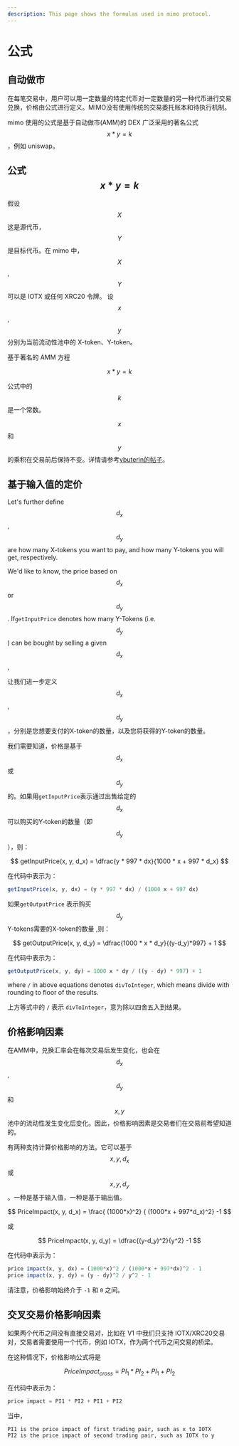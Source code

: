 ```yaml
---
description: This page shows the formulas used in mimo protocol.
---
```


# 公式

## 自动做市

在每笔交易中，用户可以用一定数量的特定代币对一定数量的另一种代币进行交易兑换，价格由公式进行定义。MIMO没有使用传统的交易委托账本和待执行机制。

mimo 使用的公式是基于自动做市\(AMM\)的 DEX 广泛采用的著名公式$$x * y = k$$，例如 uniswap。

## 公式  $$x * y = k$$ 

假设$$X$$这是源代币， $$Y$$是目标代币。在 mimo 中，$$X$$, $$Y$$可以是 IOTX 或任何 XRC20 令牌。 设$$x$$,$$y$$分别为当前流动性池中的 X-token、Y-token。

基于著名的 AMM 方程

$$
x * y = k
$$

公式中的$$k$$ 是一个常数。

 $$x$$和 $$y$$的乘积在交易前后保持不变。详情请参考[vbuterin的帖子](https://ethresear.ch/t/improving-front-running-resistance-of-x-y-k-market-makers/1281)。

## 基于输入值的定价

Let's further define $$d_x$$ , $$d_y$$ are how many X-tokens you want to pay, and  how many Y-tokens you will get, respectively.

We'd like to know, the price based on $$d_x$$ or$$d_y$$.   If`getInputPrice` denotes how many Y-Tokens \(i.e. $$d_y$$ \) can be bought by selling a given $$d_x$$, 

让我们进一步定义 $$d_x$$ , $$d_y$$，分别是您想要支付的X-token的数量，以及您将获得的Y-token的数量。

我们需要知道，价格是基于$$d_x$$或$$d_y$$的。如果用`getInputPrice`表示通过出售给定的$$d_x$$可以购买的Y-token的数量（即$$d_y$$ ），则：

$$
getInputPrice(x, y, d_x) = \dfrac{y * 997 * dx}{1000 * x + 997 * d_x}
$$

在代码中表示为：

```javascript
getInputPrice(x, y, dx) = (y * 997 * dx) / (1000 x + 997 dx)
```

如果`getOutputPrice` 表示购买$$d_y$$ Y-tokens需要的X-token的数量 ,则：

$$
getOutputPrice(x, y, d_y) = \dfrac{1000 * x * d_y}{(y-d_y)*997} + 1
$$

在代码中表示为：

```javascript
getOutputPrice(x, y, dy) = 1000 x * dy / ((y - dy) * 997) + 1
```

where `/` in above equations denotes `divToInteger`, which means divide with rounding to floor of the results.

上方等式中的 `/` 表示 `divToInteger`，意为除以四舍五入到结果。

## 价格影响因素

在AMM中，兑换汇率会在每次交易后发生变化，也会在 $$d_x$$ , $$d_y$$ 和  $$x, y$$池中的流动性发生变化后变化。因此，价格影响因素是交易者们在交易前希望知道的。



有两种支持计算价格影响的方法。它可以基于 $$x, y, d_x$$或$$x, y ,d_y$$。一种是基于输入值，一种是基于输出值。

$$
PriceImpact(x, y, d_x) = \frac{ (1000*x)^2} { (1000*x + 997*d_x)^2} -1
$$

或

$$
PriceImpact(x, y, d_y) = \dfrac{(y-d_y)^2}{y^2} -1
$$

在代码中表示为：

```javascript
price impact(x, y, dx) = (1000*x)^2 / (1000*x + 997*dx)^2 - 1
price impact(x, y, dy) = (y - dy)^2 / y^2 - 1
```

请注意，价格影响始终介于 `-1` 和 `0` 之间。

## 交叉交易价格影响因素

如果两个代币之间没有直接交易对，比如在 V1 中我们只支持 IOTX/XRC20交易对，交易者需要使用一个代币，例如 IOTX，作为两个代币之间交易的桥梁。

在这种情况下，价格影响公式将是

$$
PriceImpact_{cross}  = PI_1 * PI_2 + PI_1 + PI_2
$$

在代码中表示为：

```javascript
price impact = PI1 * PI2 + PI1 + PI2
```

当中，

```text
PI1 is the price impact of first trading pair, such as x to IOTX
PI2 is the price impact of second trading pair, such as IOTX to y
```



